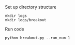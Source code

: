 Set up directory structure
```
mkdir logs
mkdir logs/breakout
```

Run code
```
python breakout.py --run_num 1
```